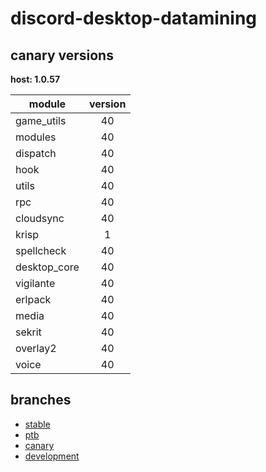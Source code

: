# discord-desktop-datamining

## canary versions

**host: 1.0.57**

| module | version |
| ------ | :-----: |
| game_utils | 40 |
| modules | 40 |
| dispatch | 40 |
| hook | 40 |
| utils | 40 |
| rpc | 40 |
| cloudsync | 40 |
| krisp | 1 |
| spellcheck | 40 |
| desktop_core | 40 |
| vigilante | 40 |
| erlpack | 40 |
| media | 40 |
| sekrit | 40 |
| overlay2 | 40 |
| voice | 40 |

## branches

- [stable](https://github.com/OpenAsar/discord-desktop-datamining/tree/stable)
- [ptb](https://github.com/OpenAsar/discord-desktop-datamining/tree/ptb)
- [canary](https://github.com/OpenAsar/discord-desktop-datamining/tree/canary)
- [development](https://github.com/OpenAsar/discord-desktop-datamining/tree/development)